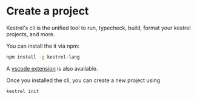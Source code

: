 # Create a project

Kestrel's cli is the unified tool to run, typecheck, build, format your kestrel projects, and more.

You can install the it via npm:

```bash
npm install -g kestrel-lang
```

A [vscode extension](https://marketplace.visualstudio.com/items?itemName=ascandone.kestrel-vscode) is also available.

Once you installed the cli, you can create a new project using

```bash
kestrel init
```
